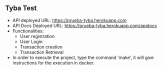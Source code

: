 ## **Tyba Test**
- API deployed URL: https://prueba-tyba.herokuapp.com
- API Docs Deployed URL: https://prueba-tyba.herokuapp.com/apidocs
- Functionalities:
  - User registration
  - User Login
  - Transaction creation
  - Transaction Retrieval
- In order to execute the project, type the command 'make', it will give instructions for the execution in docker.